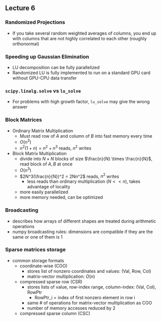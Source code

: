 ## Lecture 6
### Randomized Projections
- If you take several random weighted averages of columns, you end up with columns that are not highly correlated to each other (roughly orthonormal) 

### Speeding up Gaussian Elimination
- LU decomposition can be fully parallelized
- Randomized LU is fully implemented to run on a standard GPU card without GPU-CPU data transfer

### `scipy.linalg.solve` vs `lu_solve`
- For problems with high growth factor, `lu_solve` may give the wrong answer 

### Block Matrices
- Ordinary Matrix Multiplication
	- Must read row of $A$ and column of $B$ into fast memory every time
	- $O(n^3)$
	- $n^2(1+n) = n^2+n^3$ reads, $n^2$ writes
- Block Matrix Multiplication
	- divide into $N\times N$ blocks of size $\frac{n}{N} \times \frac{n}{N}$, read block of $A, B$ at once
	- $O(n^3)$
	- $2N^3(\frac{n}{N})^2 = 2Nn^2$ reads, $n^2$ writes
		- less reads than ordinary multiplication ($N << n$), takes advantage of locality
	- more easily parallelized
	- more memory needed, can be optimized

### Broadcasting
- describes how arrays of different shapes are treated during arithmetic operations
- numpy broadcasting rules: dimensions are compatible if they are the same or one of them is 1

### Sparse matrices storage
- common storage formats
	- coordinate-wise (COO)
		- stores list of nonzero coordinates and values: (Val, Row, Col)
		- matrix-vector multiplication: $O(n)$
	- compressed sparse row (CSR)
		- stores lists of value, row-index range, column-index: (Val, Col), RowPtr
			- RowPtr_i = index of first nonzero element in row i
		- same # of operations for matrix-vector multiplication as COO
		- number of memory accesses reduced by 2
	- compressed sparse column (CSC)
